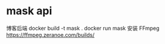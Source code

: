 # mask api

博客后端
docker build -t mask .
docker run mask
安装 FFmpeg
https://ffmpeg.zeranoe.com/builds/